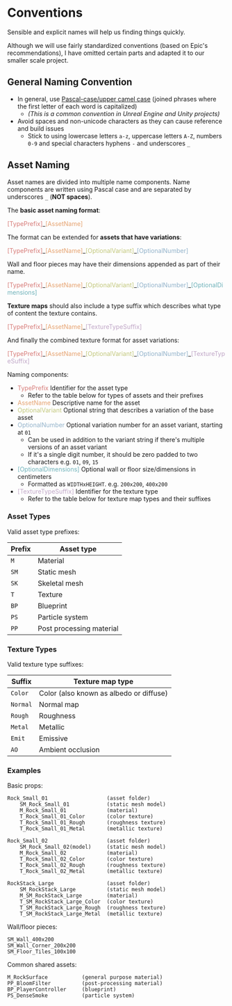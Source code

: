 # Conventions

Sensible and explicit names will help us finding things quickly. 

Although we will use fairly standardized conventions (based on Epic's recommendations), I have omitted certain parts and adapted it to our smaller scale project.

## General Naming Convention

- In general, use [Pascal-case/upper camel case](https://en.wikipedia.org/wiki/Camel_case) (joined phrases where the first letter of each word is capitalized)
    - _(This is a common convention in Unreal Engine and Unity projects)_
- Avoid spaces and non-unicode characters as they can cause reference and build issues
    - Stick to using lowercase letters `a-z`, uppercase letters `A-Z`, numbers `0-9` and special characters hyphens `-` and underscores `_`

## Asset Naming

Asset names are divided into multiple name components. Name components are written using Pascal case and are separated by underscores `_` (**NOT spaces**).

The **basic asset naming format**:

<span class="convention">
<span style="color: #d77c79;">[TypePrefix]</span><!--
-->_<!--
--><span style="color: #e6a472;">[AssetName]</span><!--
-->
</span>

The format can be extended for **assets that have variations**:

<span class="convention">
<span style="color: #d77c79;">[TypePrefix]</span><!--
-->_<!--
--><span style="color: #e6a472;">[AssetName]</span><!--
-->_<!--
--><span style="color: #c2c77b;">[OptionalVariant]</span><!--
-->_<!--
--><span style="color: #92b2ca;">[OptionalNumber]</span>
</span>

Wall and floor pieces may have their dimensions appended as part of their name.

<span class="convention">
<span style="color: #d77c79;">[TypePrefix]</span><!--
-->_<!--
--><span style="color: #e6a472;">[AssetName]</span><!--
-->_<!--
--><span style="color: #c2c77b;">[OptionalVariant]</span><!--
-->_<!--
--><span style="color: #92b2ca;">[OptionalNumber]</span><!--
-->_<!--
--><span style="color: #6fb2ba;">[OptionalDimensions]</span>
</span>

**Texture maps** should also include a type suffix which describes what type of content the texture contains.

<span class="convention">
<span style="color: #d77c79;">[TypePrefix]</span><!--
-->_<!--
--><span style="color: #e6a472;">[AssetName]</span><!--
-->_<!--
--><span style="color: #c0a7c7;">[TextureTypeSuffix]</span>
</span>

And finally the combined texture format for asset variations:

<span class="convention">
<span style="color: #d77c79;">[TypePrefix]</span><!--
-->_<!--
--><span style="color: #e6a472;">[AssetName]</span><!--
-->_<!--
--><span style="color: #c2c77b;">[OptionalVariant]</span><!--
-->_<!--
--><span style="color: #92b2ca;">[OptionalNumber]</span><!--
-->_<!--
--><span style="color: #c0a7c7;">[TextureTypeSuffix]</span>
</span>

Naming components:

- <span class="naming" style="color: #d77c79;">TypePrefix</span> Identifier for the asset type
    - Refer to the table below for types of assets and their prefixes
- <span class="naming" style="color: #e6a472;">AssetName</span> Descriptive name for the asset
- <span class="naming" style="color: #c2c77b;">OptionalVariant</span> Optional string that describes a variation of the base asset
- <span class="naming" style="color: #92b2ca;">OptionalNumber</span> Optional variation number for an asset variant, starting at `01`
    - Can be used in addition to the variant string if there's multiple versions of an asset variant
    - If it's a single digit number, it should be zero padded to two characters e.g. `01`, `09`, `15`
- <span class="naming" style="color: #6fb2ba;">[OptionalDimensions]</span> Optional wall or floor size/dimensions in centimeters
    - Formatted as `WIDTHxHEIGHT`. e.g. `200x200`, `400x200`
- <span class="naming" style="color: #c0a7c7;">[TextureTypeSuffix]</span> Identifier for the texture type
    - Refer to the table below for texture map types and their suffixes

### Asset Types

Valid asset type prefixes:

| Prefix | Asset type               |
|--------|--------------------------|
| `M`    | Material                 |
| `SM`   | Static mesh              |
| `SK`   | Skeletal mesh            |
| `T`    | Texture                  |
| `BP`   | Blueprint                |
| `PS`   | Particle system          |
| `PP`   | Post processing material |

### Texture Types

Valid texture type suffixes:

| Suffix | Texture map type                        |
|--------|-----------------------------------------|
| `Color`  | Color (also known as albedo or diffuse) |
| `Normal` | Normal map                              |
| `Rough`  | Roughness                               |
| `Metal`  | Metallic                                |
| `Emit`   | Emissive                                |
| `AO`     | Ambient occlusion                       |

### Examples

Basic props:

```
Rock_Small_01                   (asset folder)
    SM_Rock_Small_01            (static mesh model)
    M_Rock_Small_01             (material)
    T_Rock_Small_01_Color       (color texture)
    T_Rock_Small_01_Rough       (roughness texture)
    T_Rock_Small_01_Metal       (metallic texture)

Rock_Small_02                   (asset folder)
    SM_Rock_Small_02(model)     (static mesh model)
    M_Rock_Small_02             (material)
    T_Rock_Small_02_Color       (color texture)
    T_Rock_Small_02_Rough       (roughness texture)
    T_Rock_Small_02_Metal       (metallic texture)

RockStack_Large                 (asset folder)
    SM_RockStack_Large          (static mesh model)
    M_SM_RockStack_Large        (material)
    T_SM_RockStack_Large_Color  (color texture)
    T_SM_RockStack_Large_Rough  (roughness texture)
    T_SM_RockStack_Large_Metal  (metallic texture)
```

Wall/floor pieces:
```
SM_Wall_400x200
SM_Wall_Corner_200x200
SM_Floor_Tiles_100x100
```

Common shared assets:

```
M_RockSurface           (general purpose material)
PP_BloomFilter          (post-processing material)
BP_PlayerController     (blueprint)
PS_DenseSmoke           (particle system)
```
